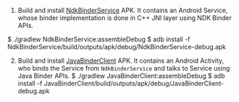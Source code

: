 1. Build and install [NdkBinderService](NdkBinderService/) APK. It contains an Android Service, whose binder implementation is done in C++ JNI layer using NDK Binder APIs.

$ ./gradlew NdkBinderService:assembleDebug
$ adb install -f NdkBinderService/build/outputs/apk/debug/NdkBinderService-debug.apk

2. Build and install [JavaBinderClient](JavaBinderClient/) APK. It contains an Android Activity, who binds the Service from `NdkBinderService` and talks to Service using Java Binder APIs.
$ ./gradlew JavaBinderClient:assembleDebug
$ adb install -f JavaBinderClient/build/outputs/apk/debug/JavaBinderClient-debug.apk

